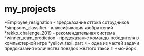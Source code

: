 # my_projects

*Employee_resignation - предсказание оттока сотрудников
*simpsons_classifier - классификация изображений
*rekko_challenge_2019 - рекомендательная система
*winner_team_prediction - предсказание команды победителя в компьютерной игре
*yellow_taxi_part_4 - одна из частей задачи предсказания количества поездок жёлтого такси г. Нью-йорк
